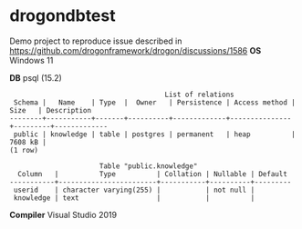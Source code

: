 # drogondbtest
Demo project to reproduce issue described in https://github.com/drogonframework/drogon/discussions/1586
**OS**
Windows 11

**DB**
psql (15.2)
```
                                      List of relations
 Schema |   Name    | Type  |  Owner   | Persistence | Access method |  Size   | Description
--------+-----------+-------+----------+-------------+---------------+---------+-------------
 public | knowledge | table | postgres | permanent   | heap          | 7608 kB |
(1 row)
```
```
                      Table "public.knowledge"
  Column   |          Type          | Collation | Nullable | Default
-----------+------------------------+-----------+----------+---------
 userid    | character varying(255) |           | not null |
 knowledge | text                   |           |          |
```
**Compiler**
Visual Studio 2019

